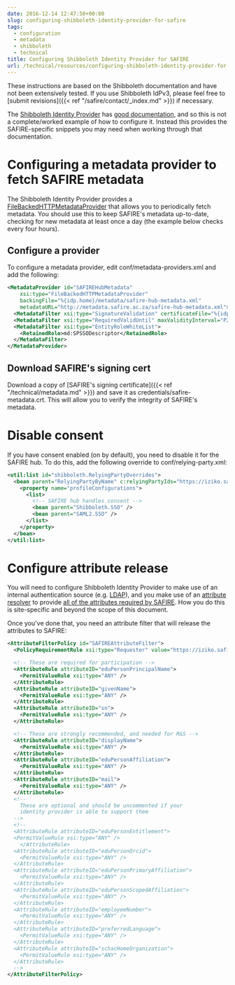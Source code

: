 ```yaml
---
date: 2016-12-14 12:47:50+00:00
slug: configuring-shibboleth-identity-provider-for-safire
tags:
  - configuration
  - metadata
  - shibboleth
  - technical
title: Configuring Shibboleth Identity Provider for SAFIRE
url: /technical/resources/configuring-shibboleth-identity-provider-for-safire/
---
```


These instructions are based on the Shibboleth documentation and have not been extensively tested. If you use Shibboleth IdPv3, please feel free to [submit revisions]({{< ref "/safire/contact/_index.md" >}}) if necessary.

The [Shibboleth Identity Provider](http://shibboleth.net/products/identity-provider.html) has [good documentation](https://wiki.shibboleth.net/confluence/display/IDP30), and so this is not a complete/worked example of how to configure it. Instead this provides the SAFIRE-specific snippets you may need when working through that documentation.

# Configuring a metadata provider to fetch SAFIRE metadata

The Shibboleth Identity Provider provides a [FileBackedHTTPMetadataProvider](https://wiki.shibboleth.net/confluence/display/IDP30/HTTPMetadataProviders) that allows you to periodically fetch metadata. You should use this to keep SAFIRE's metadata up-to-date, checking for new metadata at least once a day (the example below checks every four hours).

## Configure a provider

To configure a metadata provider, edit conf/metadata-providers.xml and add the following:

```xml
<MetadataProvider id="SAFIREHubMetadata"
    xsi:type="FileBackedHTTPMetadataProvider"
    backingFile="%{idp.home}/metadata/safire-hub-metadata.xml"
    metadataURL="http://metadata.safire.ac.za/safire-hub-metadata.xml">
  <MetadataFilter xsi:type="SignatureValidation" certificateFile="%{idp.home}/credentials/safire-metadata.crt" />
  <MetadataFilter xsi:type="RequiredValidUntil" maxValidityInterval="P28D"/>
  <MetadataFilter xsi:type="EntityRoleWhiteList">
    <RetainedRole>md:SPSSODescriptor</RetainedRole>
  </MetadataFilter>
</MetadataProvider>
```

## Download SAFIRE's signing cert

Download a copy of [SAFIRE's signing certificate]({{< ref "/technical/metadata.md" >}}) and save it as credentials/safire-metadata.crt. This will allow you to verify the integrity of SAFIRE's metadata.

# Disable consent

If you have consent enabled (on by default), you need to disable it for the SAFIRE hub. To do this, add the following override to conf/relying-party.xml:

```xml
<util:list id="shibboleth.RelyingPartyOverrides">
  <bean parent="RelyingPartyByName" c:relyingPartyIds="https://iziko.safire.ac.za/">
    <property name="profileConfigurations">
      <list>
        <!-- SAFIRE hub handles consent -->
        <bean parent="Shibboleth.SSO" />
        <bean parent="SAML2.SSO" />
      </list>
    </property>
  </bean>
</util:list>
```

# Configure attribute release

You will need to configure Shibboleth Identity Provider to make use of an internal authentication source (e.g. [LDAP](https://wiki.shibboleth.net/confluence/display/IDP30/LDAPAuthnConfiguration)), and you make use of an [attribute resolver](https://wiki.shibboleth.net/confluence/display/IDP30/AttributeResolverConfiguration) to provide [all of the attributes required by SAFIRE](/technical/attributes/). How you do this is site-specific and beyond the scope of this document.

Once you've done that, you need an attribute filter that will release the attributes to SAFIRE:

```xml
<AttributeFilterPolicy id="SAFIREAttributeFilter">
  <PolicyRequirementRule xsi:type="Requester" value="https://iziko.safire.ac.za/" />

  <!-- These are required for participation -->
  <AttributeRule attributeID="eduPersonPrincipalName">
    <PermitValueRule xsi:type="ANY" />
  </AttributeRule>
  <AttributeRule attributeID="givenName">
    <PermitValueRule xsi:type="ANY" />
  </AttributeRule>
  <AttributeRule attributeID="sn">
    <PermitValueRule xsi:type="ANY" />
  </AttributeRule>

  <!-- These are strongly recommended, and needed for R&S -->
  <AttributeRule attributeID="displayName">
    <PermitValueRule xsi:type="ANY" />
  </AttributeRule>
  <AttributeRule attributeID="eduPersonAffiliation">
    <PermitValueRule xsi:type="ANY" />
  </AttributeRule>
  <AttributeRule attributeID="mail">
    <PermitValueRule xsi:type="ANY" />
  </AttributeRule>
  <!--
    These are optional and should be uncommented if your
    identity provider is able to support them
  -->
  <!--
  <AttributeRule attributeID="eduPersonEntitlement">
  <PermitValueRule xsi:type="ANY" />
    </AttributeRule>
  <AttributeRule attributeID="eduPersonOrcid">
    <PermitValueRule xsi:type="ANY" />
  </AttributeRule>
  <AttributeRule attributeID="eduPersonPrimaryAffiliation">
    <PermitValueRule xsi:type="ANY" />
  </AttributeRule>
  <AttributeRule attributeID="eduPersonScopedAffiliation">
    <PermitValueRule xsi:type="ANY" />
  </AttributeRule>
  <AttributeRule attributeID="employeeNumber">
    <PermitValueRule xsi:type="ANY" />
  </AttributeRule>
  <AttributeRule attributeID="preferredLanguage">
    <PermitValueRule xsi:type="ANY" />
  </AttributeRule>
  <AttributeRule attributeID="schacHomeOrganization">
    <PermitValueRule xsi:type="ANY" />
  </AttributeRule>
  -->
</AttributeFilterPolicy>
```

